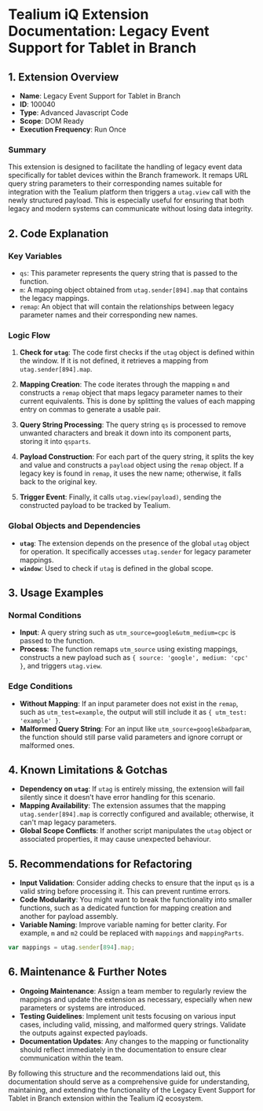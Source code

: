 # Tealium iQ Extension Documentation: Legacy Event Support for Tablet in Branch

## 1. Extension Overview

- **Name**: Legacy Event Support for Tablet in Branch
- **ID**: 100040
- **Type**: Advanced Javascript Code
- **Scope**: DOM Ready
- **Execution Frequency**: Run Once

### Summary
This extension is designed to facilitate the handling of legacy event data specifically for tablet devices within the Branch framework. It remaps URL query string parameters to their corresponding names suitable for integration with the Tealium platform then triggers a `utag.view` call with the newly structured payload. This is especially useful for ensuring that both legacy and modern systems can communicate without losing data integrity.

## 2. Code Explanation

### Key Variables
- `qs`: This parameter represents the query string that is passed to the function.
- `m`: A mapping object obtained from `utag.sender[894].map` that contains the legacy mappings.
- `remap`: An object that will contain the relationships between legacy parameter names and their corresponding new names.

### Logic Flow
1. **Check for `utag`**: The code first checks if the `utag` object is defined within the window. If it is not defined, it retrieves a mapping from `utag.sender[894].map`.
  
2. **Mapping Creation**: The code iterates through the mapping `m` and constructs a `remap` object that maps legacy parameter names to their current equivalents. This is done by splitting the values of each mapping entry on commas to generate a usable pair.

3. **Query String Processing**: The query string `qs` is processed to remove unwanted characters and break it down into its component parts, storing it into `qsparts`.

4. **Payload Construction**: For each part of the query string, it splits the key and value and constructs a `payload` object using the `remap` object. If a legacy key is found in `remap`, it uses the new name; otherwise, it falls back to the original key.

5. **Trigger Event**: Finally, it calls `utag.view(payload)`, sending the constructed payload to be tracked by Tealium.

### Global Objects and Dependencies
- **`utag`**: The extension depends on the presence of the global `utag` object for operation. It specifically accesses `utag.sender` for legacy parameter mappings.
- **`window`**: Used to check if `utag` is defined in the global scope.

## 3. Usage Examples

### Normal Conditions
- **Input**: A query string such as `utm_source=google&utm_medium=cpc` is passed to the function.
- **Process**: The function remaps `utm_source` using existing mappings, constructs a new payload such as `{ source: 'google', medium: 'cpc' }`, and triggers `utag.view`.

### Edge Conditions
- **Without Mapping**: If an input parameter does not exist in the `remap`, such as `utm_test=example`, the output will still include it as `{ utm_test: 'example' }`.
- **Malformed Query String**: For an input like `utm_source=google&badparam`, the function should still parse valid parameters and ignore corrupt or malformed ones.

## 4. Known Limitations & Gotchas

- **Dependency on `utag`**: If `utag` is entirely missing, the extension will fail silently since it doesn’t have error handling for this scenario.
- **Mapping Availability**: The extension assumes that the mapping `utag.sender[894].map` is correctly configured and available; otherwise, it can't map legacy parameters.
- **Global Scope Conflicts**: If another script manipulates the `utag` object or associated properties, it may cause unexpected behaviour.

## 5. Recommendations for Refactoring

- **Input Validation**: Consider adding checks to ensure that the input `qs` is a valid string before processing it. This can prevent runtime errors.
- **Code Modularity**: You might want to break the functionality into smaller functions, such as a dedicated function for mapping creation and another for payload assembly.
- **Variable Naming**: Improve variable naming for better clarity. For example, `m` and `m2` could be replaced with `mappings` and `mappingParts`.
  
```javascript
var mappings = utag.sender[894].map;
```

## 6. Maintenance & Further Notes

- **Ongoing Maintenance**: Assign a team member to regularly review the mappings and update the extension as necessary, especially when new parameters or systems are introduced.
- **Testing Guidelines**: Implement unit tests focusing on various input cases, including valid, missing, and malformed query strings. Validate the outputs against expected payloads.
- **Documentation Updates**: Any changes to the mapping or functionality should reflect immediately in the documentation to ensure clear communication within the team.

By following this structure and the recommendations laid out, this documentation should serve as a comprehensive guide for understanding, maintaining, and extending the functionality of the Legacy Event Support for Tablet in Branch extension within the Tealium iQ ecosystem.